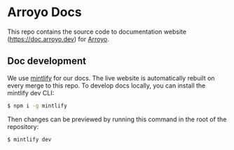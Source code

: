 # Arroyo Docs

This repo contains the source code to documentation website (https://doc.arroyo.dev) for [Arroyo](https://arroyo.dev).

## Doc development

We use [mintlify](https://mintlify.com) for our docs. The live website is automatically rebuilt on every merge to this
repo. To develop docs locally, you can install the mintlify dev CLI:

```bash
$ npm i -g mintlify
```

Then changes can be previewed by running this command in the root of the repository:

```bash
$ mintlify dev
```
